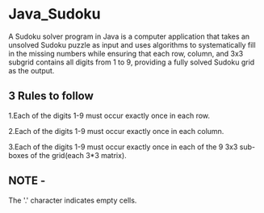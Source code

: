 # Java_Sudoku

A Sudoku solver program in Java is a computer application that takes an unsolved Sudoku puzzle as input and uses algorithms to systematically fill in the missing numbers while ensuring that each row, column, and 3x3 subgrid contains all digits from 1 to 9, providing a fully solved Sudoku grid as the output.

## 3 Rules to follow 

1.Each of the digits 1-9 must occur exactly once in each row.

2.Each of the digits 1-9 must occur exactly once in each column.

3.Each of the digits 1-9 must occur exactly once in each of the 9 3x3 sub-boxes of the grid(each 3*3 matrix).

## NOTE - 

The '.' character indicates empty cells.
